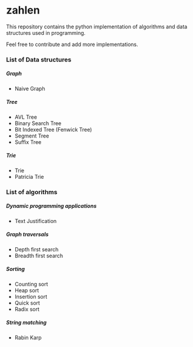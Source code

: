 zahlen
======

This repository contains the python implementation of algorithms and data structures used in programming. 

Feel free to contribute and add more implementations.

### List of Data structures

##### Graph
* Naive Graph


##### Tree
* AVL Tree
* Binary Search Tree
* Bit Indexed Tree (Fenwick Tree)
* Segment Tree
* Suffix Tree

##### Trie
* Trie
* Patricia Trie


### List of algorithms 

##### Dynamic programming applications
* Text Justification


##### Graph traversals
* Depth first search
* Breadth first search

##### Sorting
* Counting sort
* Heap sort
* Insertion sort
* Quick sort
* Radix sort

##### String matching
* Rabin Karp